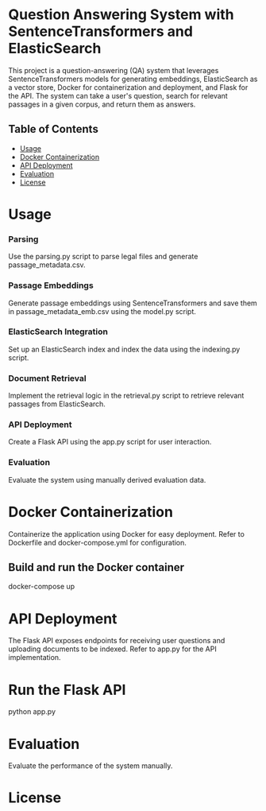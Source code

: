 # Question Answering System with SentenceTransformers and ElasticSearch

This project is a question-answering (QA) system that leverages SentenceTransformers models for generating embeddings, ElasticSearch as a vector store, Docker for containerization and deployment, and Flask for the API. The system can take a user's question, search for relevant passages in a given corpus, and return them as answers.

## Table of Contents


- [Usage](#usage)
- [Docker Containerization](#docker-containerization)
- [API Deployment](#api-deployment)
- [Evaluation](#evaluation)
- [License](#license)



# Usage
### Parsing
Use the parsing.py script to parse legal files and generate passage_metadata.csv.

### Passage Embeddings
Generate passage embeddings using SentenceTransformers and save them in passage_metadata_emb.csv using the model.py script.

### ElasticSearch Integration
Set up an ElasticSearch index and index the data using the indexing.py script.

### Document Retrieval
Implement the retrieval logic in the retrieval.py script to retrieve relevant passages from ElasticSearch.

### API Deployment
Create a Flask API using the app.py script for user interaction.

### Evaluation
Evaluate the system using manually derived evaluation data.



# Docker Containerization
Containerize the application using Docker for easy deployment. Refer to Dockerfile and docker-compose.yml for configuration.

## Build and run the Docker container

docker-compose up


# API Deployment
The Flask API exposes endpoints for receiving user questions and uploading documents to be indexed. Refer to app.py for the API implementation.

# Run the Flask API
python app.py

# Evaluation
Evaluate the performance of the system manually. 



# License

